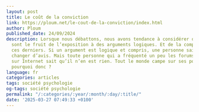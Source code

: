 ```yaml
---
layout: post
title: Le coût de la conviction
link: https://ploum.net/le-cout-de-la-conviction/index.html
author: Ploum
published_date: 24/09/2024
description: Lorsque nous débattons, nous avons tendance à considérer que les opinions
  sont le fruit de l’exposition à des arguments logiques. Et de la compréhension de
  ces derniers. Si un argument est logique et compris, une personne saine devrait
  changer d’avis. Mais toute personne qui a fréquenté un peu les forums de discussion
  sur Internet sait qu’il n’en est rien. Tout le monde campe sur ses positions. Mais
  pourquoi donc ?
language: fr
categories: articles
tags: société psychologie
og-tags: société psychologie
permalink: "/:categories/:year/:month/:day/:title/"
date: '2025-03-27 07:49:33 +0100'
---
```

